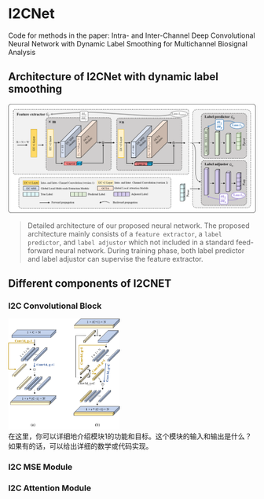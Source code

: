 # I2CNet
Code for methods in the paper: Intra- and Inter-Channel Deep Convolutional Neural Network with Dynamic Label Smoothing for Multichannel Biosignal Analysis
## Architecture of I2CNet with dynamic label smoothing
![overall structure](fig/fig1.png)
>Detailed architecture of our proposed neural network. The proposed architecture mainly consists of a `feature extractor`, a `label predictor`, and `label adjustor` which not included in a standard feed-forward neural network. During training phase, both label predictor and label adjustor can supervise the feature extractor.
## Different components of I2CNET
### I2C Convolutional Block
<p align="left">
  <img src="fig/fig2.png" alt="模块1" width="45%">
  <br>
  在这里，你可以详细地介绍模块1的功能和目标。这个模块的输入和输出是什么？如果有的话，可以给出详细的数学或代码实现。
</p>


### I2C MSE Module
### I2C Attention Module
